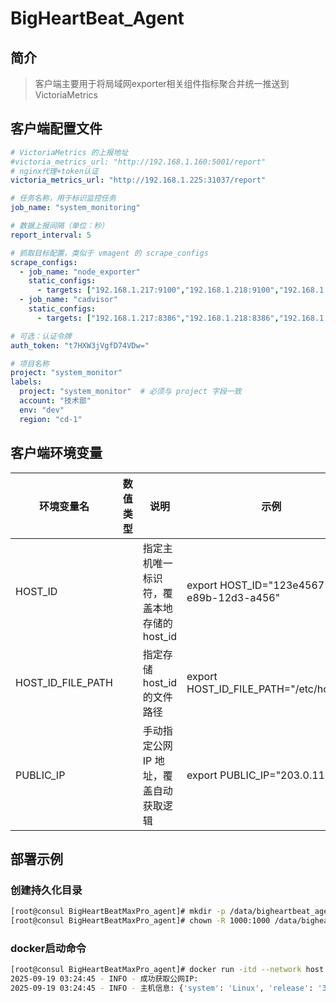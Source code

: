 # BigHeartBeat_Agent

## 简介

> 客户端主要用于将局域网exporter相关组件指标聚合并统一推送到VictoriaMetrics

## 客户端配置文件

```yaml
# VictoriaMetrics 的上报地址
#victoria_metrics_url: "http://192.168.1.160:5001/report"
# nginx代理+token认证
victoria_metrics_url: "http://192.168.1.225:31037/report"

# 任务名称，用于标识监控任务
job_name: "system_monitoring"

# 数据上报间隔（单位：秒）
report_interval: 5

# 抓取目标配置，类似于 vmagent 的 scrape_configs
scrape_configs:
  - job_name: "node_exporter"
    static_configs:
      - targets: ["192.168.1.217:9100","192.168.1.218:9100","192.168.1.243:9100"]
  - job_name: "cadvisor"
    static_configs:
      - targets: ["192.168.1.217:8386","192.168.1.218:8386","192.168.1.243:8386"]

# 可选：认证令牌
auth_token: "t7HXW3jVgfD74VDw="

# 项目名称
project: "system_monitor"
labels:
  project: "system_monitor"  # 必须与 project 字段一致
  account: "技术部"
  env: "dev"
  region: "cd-1"

```

## 客户端环境变量

| 环境变量名        | 数值类型 | 说明                                       | 示例                                     |
| ----------------- | -------- | ------------------------------------------ | ---------------------------------------- |
| HOST_ID           |          | 指定主机唯一标识符，覆盖本地存储的 host_id | export HOST_ID="123e4567-e89b-12d3-a456" |
| HOST_ID_FILE_PATH |          | 指定存储 host_id 的文件路径                | export HOST_ID_FILE_PATH="/etc/host_id"  |
| PUBLIC_IP         |          | 手动指定公网 IP 地址，覆盖自动获取逻辑     | export PUBLIC_IP="203.0.113.1"           |

## 部署示例

### 创建持久化目录

```bash
[root@consul BigHeartBeatMaxPro_agent]# mkdir -p /data/bigheartbeat_agent/{data,conf}
[root@consul BigHeartBeatMaxPro_agent]# chown -R 1000:1000 /data/bigheartbeat_agent/*
```

### docker启动命令

```bash
[root@consul BigHeartBeatMaxPro_agent]# docker run -itd --network host -v /data/bigheartbeat_agent/data:/app/data -v /data/bigheartbeat_agent/conf:/app/conf -v /proc:/proc -v /sys:/sys  swr.cn-southwest-2.myhuaweicloud.com/llody/bigheartbeat_agent:v0.1.2-amd64
2025-09-19 03:24:45 - INFO - 成功获取公网IP: 
2025-09-19 03:24:45 - INFO - 主机信息: {'system': 'Linux', 'release': '3.10.0-1160.66.1.el7.x86_64', 'version': '#1 SMP Wed May 18 16:02:34 UTC 2022', 'machine': 'x86_64', 'processor': '', 'python_version': '3.10.2', 'cpu_count': 4, 'memory_total': 17.156105041503906, 'disk_total': 455.9881782531738, 'boot_time': '2025-07-29T14:40:17'}
```
